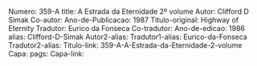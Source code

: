 Numero: 359-A
title: A Estrada da Eternidade 2º volume
Autor: Clifford D Simak
Co-autor: 
Ano-de-Publicacao: 1987
Titulo-original: Highway of Eternity
Tradutor: Eurico da Fonseca
Co-tradutor: 
Ano-de-edicao: 1986
alias: Clifford-D-Simak
Autor2-alias: 
Tradutor1-alias: Eurico-da-Fonseca
Tradutor2-alias: 
Titulo-link: 359-A-A-Estrada-da-Eternidade-2-volume
Capa: 
pags: 
Capa-link: 